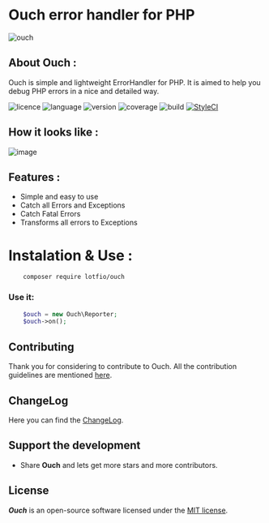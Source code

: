 # Ouch error handler for PHP
![ouch](https://user-images.githubusercontent.com/18489496/36539671-dbf89a76-17d7-11e8-99e1-b372935b83c4.png)

## About Ouch :
   
   Ouch is simple and lightweight ErrorHandler for PHP. It is aimed to help you debug PHP 
    errors in a nice and detailed way.


![licence](https://img.shields.io/badge/Licence-MIT-yellow.svg)
![language](https://img.shields.io/badge/PHP-7-blue.svg)
![version](https://img.shields.io/badge/Version-0.1.1-red.svg)
![coverage](https://img.shields.io/badge/coverage-30%25-green.svg)
![build](https://travis-ci.org/lotfio/ouch.svg?branch=develop)
[![StyleCI](https://github.styleci.io/repos/117599927/shield?branch=develop)](https://github.styleci.io/repos/117599927)

## How it looks like :
![image](https://user-images.githubusercontent.com/18489496/36804680-973f3e4c-1cbb-11e8-9d27-f6e7d09a3993.png)
## Features :
- Simple and easy to use
- Catch all Errors and Exceptions
- Catch Fatal Errors
- Transforms all errors to Exceptions

# Instalation & Use :
```
    composer require lotfio/ouch
```

### Use it:
```php
    $ouch = new Ouch\Reporter;
    $ouch->on();
```


## Contributing

Thank you for considering to contribute to Ouch. All the contribution guidelines are mentioned [here](CONTRIBUTE.md).

## ChangeLog

Here you can find the [ChangeLog](CHANGELOG.md).

## Support the development

- Share **Ouch** and lets get more stars and more contributors.

## License

***Ouch*** is an open-source software licensed under the [MIT license](LICENSE).